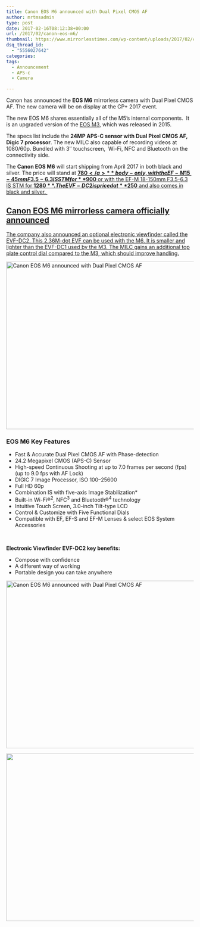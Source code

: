 ```yaml
---
title: Canon EOS M6 announced with Dual Pixel CMOS AF
author: mrtmsadmin
type: post
date: 2017-02-16T08:12:38+00:00
url: /2017/02/canon-eos-m6/
thumbnail: https://www.mirrorlesstimes.com/wp-content/uploads/2017/02/canon-eos-m6.jpg
dsq_thread_id:
  - "5556027642"
categories:
tags:
  - Announcement
  - APS-c
  - Camera

---
```

Canon has announced the **EOS M6** mirrorless camera with Dual Pixel CMOS AF. The new camera will be on display at the CP+ 2017 event.

The new EOS M6 shares essentially all of the M5’s internal components.  It is an upgraded version of the <a title="Canon EOS M3" href="https://www.dailycameranews.com/2015/02/canon-eos-m3/" target="_blank">EOS M3</a>, which was released in 2015.

The specs list include the **24MP APS-C sensor with Dual Pixel CMOS AF, Digic 7 processor**. The new MILC also capable of recording videos at 1080/60p. Bundled with 3″ touchscreen,  Wi-Fi, NFC and Bluetooth on the connectivity side.

The **Canon EOS M6** will start shipping from April 2017 in both black and silver. The price will stand at **<a href="http://amzn.to/2kw5pNt" target="_blank" rel="nofollow" data-amzn-asin="B00I9GYG8O">$780</a>** body-only, with the EF-M 15-45mm F3.5-6.3 IS STM for **$900** or with the EF-M 18-150mm F3.5-6.3 IS STM for **$1280**. The EVF-DC2 is priced at **$250** and also comes in black and silver. <!--more-->

## Canon EOS M6 mirrorless camera officially announced

The company also announced an optional electronic viewfinder called the EVF-DC2. This 2.36M-dot EVF can be used with the M6. It is smaller and lighter than the EVF-DC1 used by the M3. The MILC gains an additional top plate control dial compared to the M3, which should improve handling.

[<img class="aligncenter wp-image-983 size-full" title="Canon EOS M6 announced with Dual Pixel CMOS AF" src="https://i1.wp.com/www.mirrorlesstimes.com/wp-content/uploads/2017/02/canon-eos-m6-top.jpg?resize=600%2C450&#038;ssl=1" alt="Canon EOS M6 announced with Dual Pixel CMOS AF" width="600" height="450" srcset="https://i1.wp.com/www.mirrorlesstimes.com/wp-content/uploads/2017/02/canon-eos-m6-top.jpg?w=1200&ssl=1 1200w, https://i1.wp.com/www.mirrorlesstimes.com/wp-content/uploads/2017/02/canon-eos-m6-top.jpg?resize=300%2C225&ssl=1 300w, https://i1.wp.com/www.mirrorlesstimes.com/wp-content/uploads/2017/02/canon-eos-m6-top.jpg?resize=768%2C576&ssl=1 768w, https://i1.wp.com/www.mirrorlesstimes.com/wp-content/uploads/2017/02/canon-eos-m6-top.jpg?resize=1024%2C768&ssl=1 1024w" sizes="(max-width: 600px) 100vw, 600px" data-recalc-dims="1" />][1]

### EOS M6 Key Features

  * Fast & Accurate Dual Pixel CMOS AF with Phase-detection
  * 24.2 Megapixel CMOS (APS-C) Sensor
  * High-speed Continuous Shooting at up to 7.0 frames per second (fps) (up to 9.0 fps with AF Lock)
  * DIGIC 7 Image Processor, ISO 100–25600
  * Full HD 60p
  * Combination IS with five-axis Image Stabilization*
  * Built-in Wi-Fi®<sup class="green">2</sup>, NFC<sup class="green">3</sup> and Bluetooth®<sup class="green">4</sup> technology
  * Intuitive Touch Screen, 3.0-inch Tilt-type LCD
  * Control & Customize with Five Functional Dials
  * Compatible with EF, EF-S and EF-M Lenses & select EOS System Accessories

&nbsp;

**Electronic Viewfinder EVF-DC2 key benefits:**

  * Compose with confidence
  * A different way of working
  * Portable design you can take anywhere

[<img class="aligncenter wp-image-984 size-full" title="Canon EOS M6 announced with Dual Pixel CMOS AF" src="https://i2.wp.com/www.mirrorlesstimes.com/wp-content/uploads/2017/02/canon-eos-m6-back.jpg?resize=600%2C450&#038;ssl=1" alt="Canon EOS M6 announced with Dual Pixel CMOS AF" width="600" height="450" srcset="https://i2.wp.com/www.mirrorlesstimes.com/wp-content/uploads/2017/02/canon-eos-m6-back.jpg?w=1199&ssl=1 1199w, https://i2.wp.com/www.mirrorlesstimes.com/wp-content/uploads/2017/02/canon-eos-m6-back.jpg?resize=300%2C225&ssl=1 300w, https://i2.wp.com/www.mirrorlesstimes.com/wp-content/uploads/2017/02/canon-eos-m6-back.jpg?resize=768%2C576&ssl=1 768w, https://i2.wp.com/www.mirrorlesstimes.com/wp-content/uploads/2017/02/canon-eos-m6-back.jpg?resize=1024%2C769&ssl=1 1024w" sizes="(max-width: 600px) 100vw, 600px" data-recalc-dims="1" />][2]  




[<img class="aligncenter size-full wp-image-982" src="https://i2.wp.com/www.mirrorlesstimes.com/wp-content/uploads/2017/02/canon-eos-m6-lcd.jpg?resize=600%2C450&#038;ssl=1" alt="" width="600" height="450" srcset="https://i2.wp.com/www.mirrorlesstimes.com/wp-content/uploads/2017/02/canon-eos-m6-lcd.jpg?w=1200&ssl=1 1200w, https://i2.wp.com/www.mirrorlesstimes.com/wp-content/uploads/2017/02/canon-eos-m6-lcd.jpg?resize=300%2C225&ssl=1 300w, https://i2.wp.com/www.mirrorlesstimes.com/wp-content/uploads/2017/02/canon-eos-m6-lcd.jpg?resize=768%2C576&ssl=1 768w, https://i2.wp.com/www.mirrorlesstimes.com/wp-content/uploads/2017/02/canon-eos-m6-lcd.jpg?resize=1024%2C768&ssl=1 1024w" sizes="(max-width: 600px) 100vw, 600px" data-recalc-dims="1" />][3]

 [1]: https://i1.wp.com/www.mirrorlesstimes.com/wp-content/uploads/2017/02/canon-eos-m6-top.jpg?ssl=1
 [2]: https://i2.wp.com/www.mirrorlesstimes.com/wp-content/uploads/2017/02/canon-eos-m6-back.jpg?ssl=1
 [3]: https://i2.wp.com/www.mirrorlesstimes.com/wp-content/uploads/2017/02/canon-eos-m6-lcd.jpg?ssl=1